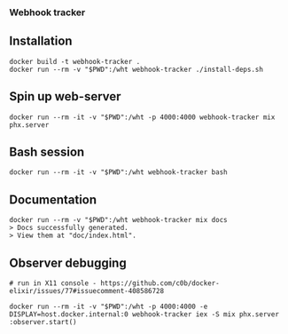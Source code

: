 ### Webhook tracker

## Installation

```
docker build -t webhook-tracker .
docker run --rm -v "$PWD":/wht webhook-tracker ./install-deps.sh
```

## Spin up web-server

```
docker run --rm -it -v "$PWD":/wht -p 4000:4000 webhook-tracker mix phx.server
```

## Bash session

```
docker run --rm -it -v "$PWD":/wht webhook-tracker bash
```

## Documentation

```
docker run --rm -v "$PWD":/wht webhook-tracker mix docs
> Docs successfully generated.
> View them at "doc/index.html".
```

## Observer debugging

```
# run in X11 console - https://github.com/c0b/docker-elixir/issues/77#issuecomment-408586728

docker run --rm -it -v "$PWD":/wht -p 4000:4000 -e DISPLAY=host.docker.internal:0 webhook-tracker iex -S mix phx.server
:observer.start()
```
